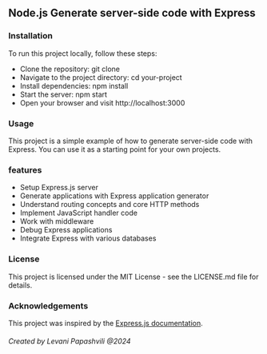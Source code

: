 ## Node.js Generate server-side code with Express

### Installation

To run this project locally, follow these steps:

- Clone the repository: git clone
- Navigate to the project directory: cd your-project
- Install dependencies: npm install
- Start the server: npm start
- Open your browser and visit http://localhost:3000

### Usage

This project is a simple example of how to generate server-side code with Express. You can use it as a starting point for your own projects.

### features

- Setup Express.js server
- Generate applications with Express application generator
- Understand routing concepts and core HTTP methods
- Implement JavaScript handler code
- Work with middleware
- Debug Express applications
- Integrate Express with various databases

### License

This project is licensed under the MIT License - see the LICENSE.md file for details.

### Acknowledgements

This project was inspired by the [Express.js documentation](https://expressjs.com/).

###### Created by Levani Papashvili @2024
